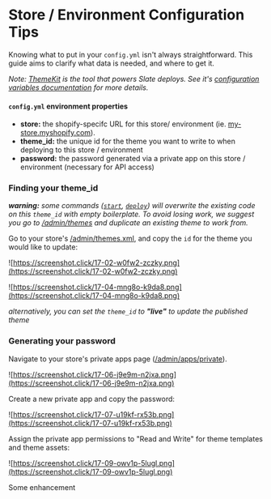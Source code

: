 # Store / Environment Configuration Tips

Knowing what to put in your `config.yml` isn't always straightforward.  This guide aims to clarify what data is needed, and where to get it.

_Note: [ThemeKit](http://shopify.github.io/themekit/) is the tool that powers Slate deploys.  See it's
[configuration variables documentation](http://shopify.github.io/themekit/configuration/) for more details._

#### `config.yml` environment properties

- **store:** the shopify-specifc URL for this store/ environment (ie. [my-store.myshopify.com](https://my-store.myshopify.com)).
- **theme_id:** the unique id for the theme you want to write to when deploying to this store / environment
- **password:** the password generated via a private app on this store / environment (necessary for API access)

### Finding your theme_id

_**warning:** some commands ([`start`](https://github.com/Shopify/slate-cli#start), [`deploy`](https://github.com/Shopify/slate-cli#deploy)) will overwrite the existing code on this `theme_id` with empty boilerplate.
To avoid losing work, we suggest you go to [/admin/themes](https://my-store.myshopify.com/admin/themes) and duplicate
an existing theme to work from._

Go to your store's [/admin/themes.xml](https://my-store.myshopify.com/admin/themes.xml),
and copy the `id` for the theme you would like to update:

  ![https://screenshot.click/17-02-w0fw2-zczky.png](https://screenshot.click/17-02-w0fw2-zczky.png)

  ![https://screenshot.click/17-04-mng8o-k9da8.png](https://screenshot.click/17-04-mng8o-k9da8.png)

  _alternatively, you can set the `theme_id` to **"live"** to update the published theme_

### Generating your password

  Navigate to your store's private apps page ([/admin/apps/private](https://my-store.myshopify.com/admin/apps/private)).

  ![https://screenshot.click/17-06-j9e9m-n2jxa.png](https://screenshot.click/17-06-j9e9m-n2jxa.png)

  Create a new private app and copy the password:

  ![https://screenshot.click/17-07-u19kf-rx53b.png](https://screenshot.click/17-07-u19kf-rx53b.png)

  Assign the private app permissions to "Read and Write" for theme templates and theme assets:

  ![https://screenshot.click/17-09-owv1p-5lugl.png](https://screenshot.click/17-09-owv1p-5lugl.png)

  Some enhancement
